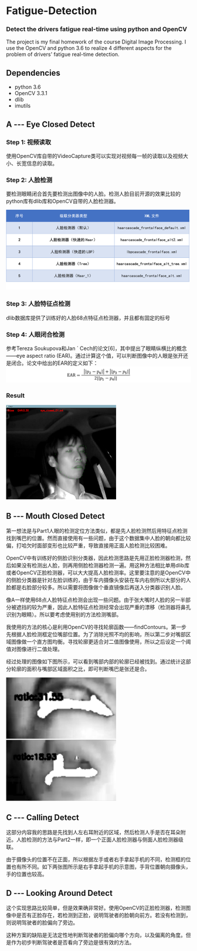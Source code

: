 # Fatigue-Detection
### Detect the drivers fatigue real-time using python and OpenCV

The project is my final homework of the course Digital Image Processing. I use the OpenCV and python 3.6 to realize 4 different aspects for the problem of drivers' fatigue real-time detection.

## Dependencies
+ python 3.6
+ OpenCV 3.3.1
+ dlib
+ imutils
  
## **A** --- Eye Closed Detect
### Step 1: 视频读取
使用OpenCV库自带的VideoCapture类可以实现对视频每一帧的读取以及视频大小、长宽信息的读取。
### Step 2: 人脸检测

要检测眼睛闭合首先要检测出图像中的人脸。检测人脸目前开源的效果比较的python库有dlib库和OpenCV自带的人脸检测器。

<img src = "imgs/eye_table0.png" width = "500">

### Step 3: 人脸特征点检测
dlib数据库提供了训练好的人脸68点特征点检测器，并且都有固定的标号

### Step 4: 人眼闭合检测
参考Tereza Soukupova和Jan ´ Cech的论文[6]，其中提出了眼睛纵横比的概念——eye aspect ratio (EAR)。通过计算这个值，可以判断图像中的人眼是张开还是闭合。论文中给出的EAR的定义如下：
<img src = "imgs/f0.png">

### Result
<img src = "imgs/eye0.png" width = "300">
  
## **B** --- Mouth Closed Detect
第一想法是与Part1人眼的检测定位方法类似，都是先人脸检测然后用特征点检测找到嘴巴的位置。然而直接使用有一些问题，由于这个数据集中人脸的朝向都比较偏，打哈欠时面部变形也比较严重，导致直接用正面人脸检测比较困难。

OpenCV中有训练好的侧脸识别分类器，因此检测思路是先用正脸检测器检测，然后如果没有检测出人脸，则再用侧脸检测器检测一遍。用这种方法相比单用dlib库或者OpenCV正脸检测器，可以大大提高人脸检测率。这里要注意的是OpenCV中的侧脸分类器是针对左脸训练的，由于车内摄像头安装在车内右侧所以大部分的人脸都是右脸部分较多。所以需要将图像做个垂直镜像后再送入分类器识别人脸。

像A一样使用68点人脸特征点检测会出现一些问题。由于张大嘴时人脸的另一半部分被遮挡的较为严重，因此人脸特征点检测经常会出现严重的漂移（检测器将鼻孔识别为眼睛）。所以要考虑使用别的方法检测嘴部。

我使用的方法的核心是利用OpenCV的寻找轮廓函数——findContours。第一步先根据人脸检测框定位嘴部位置。为了消除光照不均的影响，所以第二步对嘴部区域图像做一个直方图均衡。寻找轮廓更适合对二值图像使用，所以之后设定一个阈值对图像进行二值处理。

经过处理的图像如下图所示，可以看到嘴部内部的轮廓已经被找到。通过统计这部分轮廓的面积与嘴部区域面积之比，即可判断嘴巴是张还是合。

<img src = "imgs/mouth1.png" width = "300">&emsp;&emsp;
<img src = "imgs/mouth2.png" width = "300">

## **C** --- Calling Detect
这部分内容我的思路是先找到人左右耳附近的区域，然后检测人手是否在耳朵附近。人脸检测的方法与Part2一样，即一个正面人脸检测器与侧面人脸检测器级联。

由于摄像头的位置不在正面，所以根据左手或者右手拿起手机的不同，检测框的位置也有所不同。如下两张图所示是右手拿起手机的示意图，手背位置朝向摄像头，手的位置也较高。

## **D** --- Looking Around Detect
这个实现思路比较简单，但是效果确非常好。使用OpenCV的正脸检测器，检测图像中是否有正脸存在，若检测到正脸，说明驾驶者的脸朝向前方。若没有检测到，则说明驾驶者的脸偏向了旁边。

这种方案的缺陷是无法定性地判断驾驶者的脸偏向哪个方向，以及偏离的角度。但是作为初步判断驾驶者是否看向了旁边是很有效的方法。

